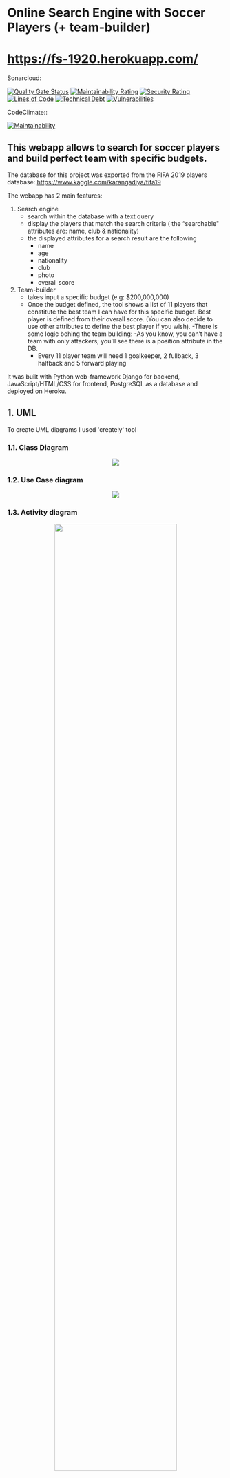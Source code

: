 # Online Search Engine with Soccer Players (+ team-builder)

# https://fs-1920.herokuapp.com/

Sonarcloud:

[![Quality Gate Status](https://sonarcloud.io/api/project_badges/measure?project=romankondratiev_fs_1920&metric=alert_status)](https://sonarcloud.io/dashboard?id=romankondratiev_fs_1920) [![Maintainability Rating](https://sonarcloud.io/api/project_badges/measure?project=romankondratiev_fs_1920&metric=sqale_rating)](https://sonarcloud.io/dashboard?id=romankondratiev_fs_1920) [![Security Rating](https://sonarcloud.io/api/project_badges/measure?project=romankondratiev_fs_1920&metric=security_rating)](https://sonarcloud.io/dashboard?id=romankondratiev_fs_1920) [![Lines of Code](https://sonarcloud.io/api/project_badges/measure?project=romankondratiev_fs_1920&metric=ncloc)](https://sonarcloud.io/dashboard?id=romankondratiev_fs_1920) [![Technical Debt](https://sonarcloud.io/api/project_badges/measure?project=romankondratiev_fs_1920&metric=sqale_index)](https://sonarcloud.io/dashboard?id=romankondratiev_fs_1920) [![Vulnerabilities](https://sonarcloud.io/api/project_badges/measure?project=romankondratiev_fs_1920&metric=vulnerabilities)](https://sonarcloud.io/dashboard?id=romankondratiev_fs_1920)


CodeClimate::

[![Maintainability](https://api.codeclimate.com/v1/badges/d03ed1bc12b0e6789bae/maintainability)](https://codeclimate.com/github/romankondratiev/fs_1920/maintainability)


## This webapp allows to search for soccer players and build perfect team with specific budgets. 

The database for this project was exported from the FIFA 2019 players database:
https://www.kaggle.com/karangadiya/fifa19


The webapp has 2 main features: 
1. Search engine 
	- search within the database with a text query
	- display the players that match the search criteria ( the “searchable" attributes are: name, club & nationality)
	- the displayed attributes for a search result are the following
		- name
		- age
		- nationality
		- club
		- photo
		- overall score
2. Team-builder
	- takes input a specific budget (e.g: $200,000,000)
	- Once the budget defined, the tool shows  a list of 11 players that constitute the best team I can have for this specific budget. Best player is defined from their overall score. (You can also decide to use other attributes to define the best player if you wish).
	-There is some logic behing the team building: 
		-As you know, you can’t have a team with only attackers; you’ll see there is a position attribute in the DB.
		- Every 11 player team will need 1 goalkeeper, 2 fullback, 3 halfback and 5 forward playing

It was built with Python web-framework Django for backend, JavaScript/HTML/CSS for frontend, PostgreSQL as a database and deployed on Heroku. 

## 1. UML
To create UML diagrams I used 'creately' tool
### 1.1. Class Diagram
<p align="center">
  <img src="/uml-class-diagram-2.png">
</p>

### 1.2. Use Case diagram
<p align="center">
  <img src="/uml-use-cases.jpg">
</p>

### 1.3. Activity diagram
<p align="center">
  <img src="/uml-activity.jpg" style='width: 75%'>
</p>


## 2. Metrics

Besides the badges at the beginning of the page,
you can find additional information about used metrics
on the following pages:
* [sonarcloud.io](https://sonarcloud.io/dashboard?id=romankondratiev_fs_1920) 
* [codeclimate.com](https://codeclimate.com/github/romankondratiev/fs_1920) 

## 3. Clean Code Development

I Implemented most of the **Clean Code Development** principles and PEP Conventions with the help of Sublime Text Plugin 'Linter'.


[10 point Clean Code Development Cheatsheet](https://user-images.githubusercontent.com/35653122/51113192-86f8d880-1801-11e9-90ad-88dd58854a18.png)

1. Function rules: Small, Do one thing, Prefer fewer arguments, Use descriptive names, No side effects:
```python
	def form_valid(self, form):
		self.request.session['budget'] = form.cleaned_data.get('budget') #saving user input in current session
		return super(HomeView, self).form_valid(form)
	def read_table(sometable, function): # To populate database with data from .csv file
		df = pd.read_csv(sometable, sep=',', usecols = ['Name', 'Age', 'Photo', 'Nationality', 'Overall','Club', 'Value','Position'])
		for index, row in df.iterrows():
			Player.objects.get_or_create(
				name=row['Name'], 
				age=row['Age'],
				photo=row['Photo'],
				nationality=row['Nationality'],
				overall=row['Overall'],
				club=row['Club'],
				value=row['Value'],
				position=row['Position'],
				value_int=function(row['Value']),
				)
		return df
```

2. Understandability tips:
    Be consistent, use explanotary variables
```python
	def get_queryset(self, *args, **kwargs):
		query=self.request.GET.get('q', None)
		if query is not None:
			queryset = Player.objects.search(query)
			return Player.objects.search(query)
		queryset = Player.objects.all()
		return queryset
	def get_queryset(self, *args, **kwargs):
		user_input=self.request.session['budget']
		if user_input is not None:
			queryset = Player.objects.build_team(user_input)
			return queryset
		queryset = None
		return queryset
```

3. [Method Names and Instance Variables](https://pep8.org/#method-names-and-instance-variables):
    Proper function naming rules: lowercase with words separated by underscores to improve readability.
```python
	def get_context_data(self, *args, **kwargs): 
		context = super(TeamView, self).get_context_data(*args, **kwargs)  
		context['budget'] = self.request.session['budget']
		qs = self.get_queryset()
		if qs is not None:
			context['avg'] = qs.aggregate(Avg('overall'))
		return context
```

3. [Class Names](https://pep8.org/#class-names):
    Class names with the CapWords convention.
    ```python
    class TeamView(ListView): 
        ...
	class HomeView(FormView):
        ...
	class SearchView(ListView):
        ...
    ```

4. Source code structure: declare variables close to their usage, similar function should be close
    ```python
	class HomeView(FormView): 
		template_name = "players/home.html"
		form_class = TeamForm
		success_url = '/team'

		def form_valid(self, form):
			self.request.session['budget'] = form.cleaned_data.get('budget') #saving user input in current session
			return super(HomeView, self).form_valid(form)
    ```
5. [Maximum Line Length](https://pep8.org/#maximum-line-length):
    Maximum length of a single line should be around 80 chars.
    ```python
    def setUp(self):
        Player.objects.create(
        name="test", 
        age=100,
        photo="test", 
        nationality="test", 
        overall=100, 
        club="test", 
        value="test", 
        position="test", 
        value_int=100 )

        Player.objects.create(
		name="test_second",
		age=200,
		photo="test_second",
		nationality="test_second", 
		overall=200,
		club="test_second", 
		value="test_second",
		position="test_second", 
		value_int=200 )

    def test_players(self):
        first = Player.objects.get(age=100)
        second = Player.objects.get(age=200)
        self.assertEqual(first, 'test')
        self.assertEqual(second, 'test_second')
    ```

## 4. Build Management with PyGradle and Gradle

## 5. Unit-Tests

The player model was covered by the unit tests
[tests.py](players/tests.py):

```python
from django.test import TestCase
from .models import Player

class PlayerTestCase(TestCase): #Test Case for object creation

    def setUp(self):
		Player.objects.create(
			name="test", 
			age=100,
			photo="test", 
			nationality="test", 
			overall=100, 
			club="test", 
			value="test", 
			position="test", 
			value_int=100 )

        Player.objects.create(
			name="test_second",
			age=200,
			photo="test_second",
			nationality="test_second", 
			overall=200,
			club="test_second", 
			value="test_second",
			position="test_second", 
			value_int=200 )

    def test_players(self):
        first = Player.objects.get(age=100)
        second = Player.objects.get(age=200)
        self.assertEqual(first, 'test')
        self.assertEqual(second, 'test_second')
  ```

## 6. Continuous Integration

## 7. IDE 

I have used Sublime Text as my IDE.

I used such packages as:
* Alignment 
* Django Starter 
* Emmet 
* SublimeGit
* SublimeLinter

My favorite shortcuts in the Sublime are:
* Open terminal (**⌘⇧T**) 
* Allign code (**⌘⇧A**) 
* Find All (**⌘⇧F**)
* Show errors & dirty code with Linter (**⌘⇧AB**)


## 8. DSL

## 9. Functional Programming

* Final data structures

Within the whole codebase I used such data structures as lists, dictionaries, tuples

* Side effect free functions

    Example:
    ```python
	def get_queryset(self, *args, **kwargs):
		query=self.request.GET.get('q', None)
		if query is not None:
			queryset = Player.objects.search(query)
			return queryset
		return Player.objects.all()
    ```

 * The use of higher order functions

	Example:
     ```python
    	def form_valid(self, form):
			self.request.session['budget'] = form.cleaned_data.get('budget') #saving user input in current session
			return self.validate(form)
     ```

* Functions as parameters and return values/anonymous functions

    Simple example using anonymous function
    ```python
		# Program to double each item in a list using map()
		my_list = [1, 5, 4, 6, 8, 11, 3, 12]
		new_list = list(map(lambda x: x * 2 , my_list))
		# Output: [2, 10, 8, 12, 16, 22, 6, 24]
		print(new_list)
    ```

    Simple example using functions as parameters:
    ```python
	def myfunc(anotherfunc, extraArgs):
	    anotherfunc(*extraArgs)
    ```


* Use Closures
    
    Simple example using closures with Python
    ```python
	def print_msg(msg):
		# This is the outer enclosing function

		    def printer():
		# This is the nested function
		        print(msg)

		    printer()

	# We execute the function
	# Output: Hello
	print_msg("Hello")

    ```




